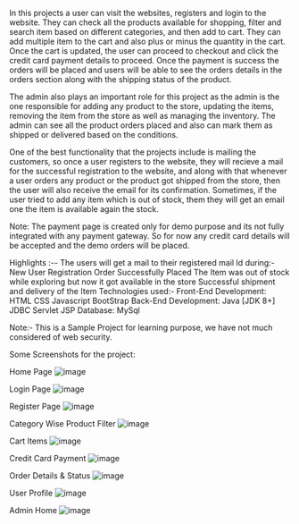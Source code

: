 In this projects a user can visit the websites, registers and login to the website. They can check all the products available for shopping, filter and search item based on different categories, and then add to cart. They can add multiple item to the cart and also plus or minus the quantity in the cart. Once the cart is updated, the user can proceed to checkout and click the credit card payment details to proceed. Once the payment is success the orders will be placed and users will be able to see the orders details in the orders section along with the shipping status of the product.

The admin also plays an important role for this project as the admin is the one responsible for adding any product to the store, updating the items, removing the item from the store as well as managing the inventory. The admin can see all the product orders placed and also can mark them as shipped or delivered based on the conditions.

One of the best functionality that the projects include is mailing the customers, so once a user registers to the website, they will recieve a mail for the successful registration to the website, and along with that whenever a user orders any product or the product got shipped from the store, then the user will also receive the email for its confirmation. Sometimes, if the user tried to add any item which is out of stock, them they will get an email one the item is available again the stock.

Note: The payment page is created only for demo purpose and its not fully integrated with any payment gateway. So for now any credit card details will be accepted and the demo orders will be placed.

Highlights :--
The users will get a mail to their registered mail Id during:-
New User Registration
Order Successfully Placed
The Item was out of stock while exploring but now it got available in the store
Successful shipment and delivery of the Item
Technologies used:-
Front-End Development:
HTML
CSS
Javascript
BootStrap
Back-End Development:
Java [JDK 8+]
JDBC
Servlet
JSP
Database:
MySql

Note:- This is a Sample Project for learning purpose, we have not much considered of web security.

Some Screenshots for the project:

Home Page
![image](https://github.com/Atanu208/shopping-cart/assets/56972986/2844bc27-b138-41c0-aa15-3d1446c00733)

Login Page
![image](https://github.com/Atanu208/shopping-cart/assets/56972986/ee1dc878-09d0-40ec-8dc2-d37453e7e421)

Register Page
![image](https://github.com/Atanu208/shopping-cart/assets/56972986/a15388b1-1ee0-4e6e-b802-7ddc1ecbba8c)

Category Wise Product Filter
![image](https://github.com/Atanu208/shopping-cart/assets/56972986/0684261e-aee2-41e8-91b3-e0679e0a6dcf)

Cart Items
![image](https://github.com/Atanu208/shopping-cart/assets/56972986/19884e25-c21c-4e84-94c6-565bca716b71)

Credit Card Payment
![image](https://github.com/Atanu208/shopping-cart/assets/56972986/20162500-c668-402c-b598-ea70e9608e0c)

Order Details & Status
![image](https://github.com/Atanu208/shopping-cart/assets/56972986/c01a202e-0044-400e-ae57-10d7e302eeef)

User Profile
![image](https://github.com/Atanu208/shopping-cart/assets/56972986/2cb6558f-5629-4964-997d-7dd9675a958d)

Admin Home
![image](https://github.com/Atanu208/shopping-cart/assets/56972986/498bf244-0ce0-4b51-abbc-d76b60f48967)

